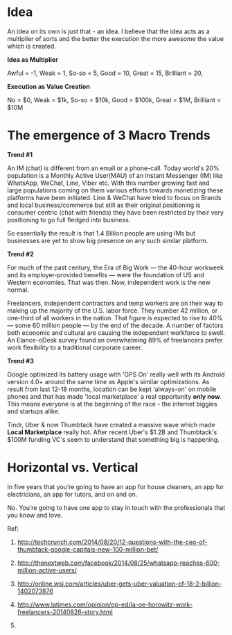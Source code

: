 Idea 
====

An idea on its own is just that - an idea. I believe that the idea acts as a multiplier of sorts and the better the execution the more awesome the value which is created.

**Idea as Multiplier**

Awful = -1,
Weak = 1,
So-so = 5,
Good = 10,
Great = 15,
Brilliant = 20,

**Execution as Value Creation**

No = $0,
Weak = $1k,
So-so = $10k,
Good = $100k,
Great = $1M,
Brilliant = $10M

The emergence of 3 Macro Trends
===============================

**Trend #1**

An IM (chat) is different from an email or a phone-call. Today world's 20% population is a Monthly Active User(MAU) of an Instant Messenger (IM) like WhatsApp, WeChat, Line, Viber etc. With this number growing fast and large populations coming on them various efforts towards monetizing these platforms have been initiated. Line & WeChat have tried to focus on Brands and local business/commerce but still as their original positioning is consumer centric (chat with friends) they have been restricted by their very positioning to go full fledged into business.

So essentially the result is that 1.4 Billion people are using IMs but businesses are yet to show big presence on any such similar platform.

**Trend #2**

For much of the past century, the Era of Big Work — the 40-hour workweek and its employer-provided benefits — were the foundation of US and Western economies. That was then. Now, independent work is the new normal.

Freelancers, independent contractors and temp workers are on their way to making up the majority of the U.S. labor force. They number 42 million, or one-third of all workers in the nation. That figure is expected to rise to 40% — some 60 million people — by the end of the decade. A number of factors both economic and cultural are causing the independent workforce to swell. An Elance-oDesk survey found an overwhelming 89% of freelancers prefer work flexibility to a traditional corporate career. 



**Trend #3**

Google optimized its battery usage with 'GPS On' really well with its Android version 4.0+ around the same time as Apple's similar optimizations. As result from last 12-18 months, location can be kept 'always-on' on mobile phones and that has made 'local marketplace' a real opportunity **only now**. This means everyone is at the beginning of the race - the internet biggies and startups alike. 

Tindr, Uber & now Thumbtack have created a massive wave which made **Local Marketplace** really hot. After recent Uber's $1.2B and Thumbtack's $100M funding VC's seem to understand that something big is happening.



Horizontal vs. Vertical
=======================


In five years that you’re going to have an app for house cleaners, an app for electricians, an app for tutors, and on and on. 

No. You’re going to have one app to stay in touch with the professionals that you know and love.







Ref:

1) http://techcrunch.com/2014/08/20/12-questions-with-the-ceo-of-thumbtack-google-capitals-new-100-million-bet/

2) http://thenextweb.com/facebook/2014/08/25/whatsapp-reaches-600-million-active-users/

3) http://online.wsj.com/articles/uber-gets-uber-valuation-of-18-2-billion-1402073876

4) http://www.latimes.com/opinion/op-ed/la-oe-horowitz-work-freelancers-20140826-story.html

5)
